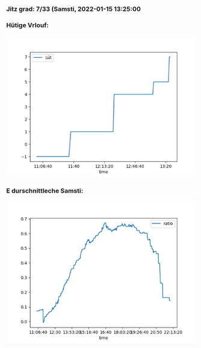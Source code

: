 ### Jitz grad: 7/33 (Samsti, 2022-01-15 13:25:00

### Hütige Vrlouf:
![Graph](Today.png)

### E durschnittleche Samsti:
![Graph](Samsti.png)
